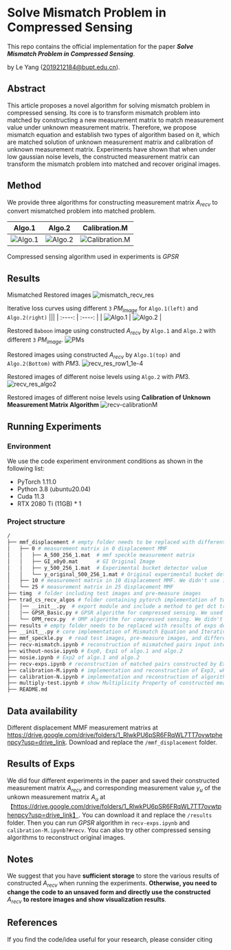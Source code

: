 # Solve Mismatch Problem in Compressed Sensing

This repo contains the official implementation for the paper ***Solve Mismatch Problem in Compressed Sensing***.

by Le Yang (2019212184@bupt.edu.cn).

## Abstract

This article proposes a novel algorithm for solving mismatch problem in compressed sensing. Its core is to transform mismatch problem into matched by
constructing a new measurement matrix to match measurement value under
unknown measurement matrix. Therefore, we propose mismatch equation and
establish two types of algorithm based on it, which are matched solution of
unknown measurement matrix and calibration of unknown measurement matrix. Experiments have shown that when under low gaussian noise levels, the
constructed measurement matrix can transform the mismatch problem into
matched and recover original images.

## Method

We provide three algorithms for constructing measurement matrix $A_{recv}$ to convert mismatched problem into matched problem.

|  Algo.1   | Algo.2  | Calibration.M |
|  :----:  | :----:  | :----: |
| ![Algo.1](./assets/algo1.png)  | ![Algo.2](./assets/algo2.png) | ![Calibration.M](./assets/cm.png) |

Compressed sensing algorithm used in experiments is $GPSR$

## Results
Mismatched Restored images
![mismatch_recv_res](./results/mismatch_recv_res.jpg)

Iterative loss curves using different `3` $PM_{image}$ for `Algo.1(left)` and `Algo.2(right)`
|||
|  :----:  | :----:  |
| ![Algo.1](./results/exp0/algo1-curve.jpg)  | ![Algo.2](./results/exp0/algo2-curve.jpg) |

Restored `Baboon` image using constructed $A_{recv}$ by `Algo.1` and `Algo.2` with different `3` $PM_{image}$. 
![PMs](./assets/PMs.png)

Restored images using constructed $A_{recv}$ by `Algo.1(top)` and `Algo.2(Bottom)` with $PM3$.
![recv_res_row1_1e-4](./results/exp1/recv_res_row1_1e-4.jpg)

Restored images of different noise levels using `Algo.2` with $PM3$.
![recv_res_algo2](./results/exp2-x/recv_res_algo2.jpg)

Restored images of different noise levels using **Calibration of Unknown Measurement Matrix Algorithm**
![recv-calibrationM](./results/calibrationM/recv_res-r.jpg)


## Running Experiments

### Environment

We use the code experiment environment conditions as shown in the following list:

- PyTorch  1.11.0
- Python  3.8 (ubuntu20.04)
- Cuda  11.3
- RTX 2080 Ti (11GB) * 1

### Project structure

```bash
/
├── mmf_displacement # empty folder needs to be replaced with different displacement MMF measurement matrixs downloaded from google drive in the subsection <Data availability>
│   ├── 0 # measurement matrix in 0 displacement MMF
│   │   ├── A_500_256_1.mat  # mmf speckle measurement matrix
│   │   ├── GI_x0y0.mat      # GI Original Image
│   │   ├── y_500_256_1.mat  # Experimental bucket detector value
│   │   └── y_original_500_256_1.mat # Original experimental bucket detector value (before sum)
│   ├── 10 # measurement matrix in 10 displacement MMF. We didn't use in our experiments
│   └── 25 # measurement matrix in 25 displacement MMF
├── timg  # folder including test images and pre-measure images
├── trad_cs_recv_algos # folder containing pytorch implementation of two traditional compressed sensing algorithms, which are OMP and GPSR
│   │── __init__.py  # export module and include a method to get dct transform matrix for sparse transformation
│   │── GPSR_Basic.py # GPSR algorithm for compressed sensing. We used in our experiments
│   └── OPM_recv.py  # OMP algorithm for compressed sensing. We didn't use in our experiments
├── results # empty folder needs to be replaced with results of exps downloaded from google drive in the subsection <Results of Exps>. Or you can run code to save results of exps
├── __init__.py # core implementation of Mismatch Equation and Iterative Algorithm in the paper
├── mmf_speckle.py  # read test images, pre-measure images, and different displacement MMF measurement matrixs
├── recv-mismatch.ipynb # reconstruction of mismatched pairs input into GPSR
├── without-nosie.ipynb # Exp0, Exp1 of algo.1 and algo.2
├── nosie.ipynb # Exp2 of algo.1 and algo.2
├── recv-exps.ipynb # reconstruction of matched pairs constructed by Exp0,Exp1,Exp2 input into GPSR
├── calibration-M.ipynb # implementation and reconstruction of Exp3, which algorithm in the <<B. Calibration of unknown measurement matrix——B.2 Unknow Images in M-Space>> of paper
├── calibration-N.ipynb # implementation and reconstruction of algorithm in the <<B. Calibration of unknown measurement matrix——B.1 Unknow Images in N-Space>> of paper
├── multiply-test.ipynb # show Multiplicity Property of constructed measurement matrix A_recv 
├── README.md
```

## Data availability

Different displacement MMF measurement matrixs at https://drive.google.com/drive/folders/1_RlwkPU6pSR6FRqWL7TT7ovwtphenpcy?usp=drive_link. Download and replace the `/mmf_displacement` folder.

## Results of Exps

We did four different experiments in the paper and saved their constructed measurement matrix $A_{recv}$ and corresponding measurement value $y_u$ of the unkown measurement matrix $A_u$ at 【https://drive.google.com/drive/folders/1_RlwkPU6pSR6FRqWL7TT7ovwtphenpcy?usp=drive_link】. You can download it and replace the `/results` folder. Then you can run $GPSR$ algorithm in `recv-exps.ipynb` and `calibration-M.ipynb?#recv`. You can also try other compressed sensing algorithms to reconstruct original images.

## Notes

We suggest that you have **sufficient storage** to store the various results of constructed $A_{recv}$ when running the experiments. **Otherwise, you need to change the code to an unsaved form and directly use the constructed** $A_{recv}$ **to restore images and show visualization results**.

## References

If you find the code/idea useful for your research, please consider citing

```bib
```
